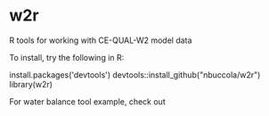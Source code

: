 # w2r
R tools for working with CE-QUAL-W2 model data

To install, try the following in R:

install.packages('devtools')
devtools::install_github("nbuccola/w2r") 
library(w2r)

For water balance tool example, check out 
